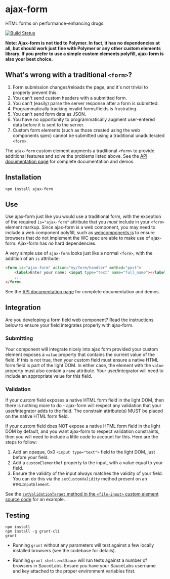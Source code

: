 ajax-form
=========

HTML forms on performance-enhancing drugs.

[![Build Status](https://travis-ci.org/rnicholus/ajax-form.svg?branch=master)](https://travis-ci.org/rnicholus/ajax-form)

**Note: Ajax-form is not tied to Polymer. In fact, it has no dependencies at all, but should work just fine with Polymer or any other custom elements library. If you prefer to use a simple custom elements polyfill, ajax-form is also your best choice.**

## What's wrong with a traditional `<form>`?
1. Form submission changes/reloads the page, and it's not trivial to properly prevent this.
2. You can't send custom headers with a submitted form.
3. You can't (easily) parse the server response after a form is submitted.
4. Programmatically tracking invalid forms/fields is frustrating.
5. You can't send form data as JSON.
6. You have no opportunity to programmatically augment user-entered data before it is sent to the server.
7. Custom form elements (such as those created using the web components spec) cannot be submitted using a traditional unadulterated `<form>`.

The `ajax-form` custom element augments a traditional `<form>` to provide additional features and solve the problems listed above. See the [API documentation page](http://ajax-form.raynicholus.com) for complete documentation and demos.

## Installation

`npm install ajax-form`

## Use

Use ajax-form just like you would use a traditional form, with the exception of the required `is="ajax-form"` attribute that you _must_ include in your `<form>` element markup. Since ajax-form is a web component, you may need to include a web component polyfill, such as [webcomponents.js](http://webcomponents.org/) to ensure browsers
that do not implement the WC spec are able to make use of ajax-form. Ajax-form has *no* hard
dependencies.

A very simple use of `ajax-form` looks just like a normal `<form>`, with the addition of an `is` attribute:

```html
<form is="ajax-form" action="my/form/handler" method="post">
    <label>Enter your name: <input type="text" name="full_name"></label>
    ...
</form>
```

See the [API documentation page](http://ajax-form.raynicholus.com) for complete documentation and demos.


## Integration
Are you developing a form field web component?  Read the instructions below to ensure
your field integrates properly with ajax-form.

### Submitting
Your component will integrate nicely into ajax form provided your custom element
exposes a `value` property that contains the current value of the field.  If this
is not true, then your custom field must ensure a native HTML form field is part of
the light DOM.  In either case, the element with the `value` property must also
contain a `name` attribute.  Your user/integrator will need to include an
appropriate value for this field.

### Validation
If your custom field exposes a native HTML form field in the light DOM, then there
is nothing more to do - ajax-form will respect any validation that your user/integrator
adds to the field.  The constrain attribute(s) MUST be placed on the native HTML form
field.

If your custom field does NOT expose a native HTML form field in the light DOM by
default, and you want ajax-form to respect validation constraints, then you will
need to include a little code to account for this.  Here are the steps to follow:

1. Add an opaque, 0x0 `<input type="text">` field to the light DOM, just before your field.
2. Add a `customElementRef` property to the input, with a value equal to your field.
3. Ensure the validity of the input always matches the validity of your field.  You can
do this via the `setCustomValidity` method present on an `HTMLInputElement`.

See the [`setValidationTarget` method in the `<file-input>` custom element source code](https://github.com/rnicholus/file-input/blob/1.1.4/file-input.js#L104)
for an example.


## Testing
```
npm install
npm install -g grunt-cli
grunt
```

- Running `grunt` without any parameters will test against a few locally installed browsers (see the codebase for details).

- Running `grunt shell:wctSauce` will run tests against a number of browsers in SauceLabs.  Ensure you have your SauceLabs username and key attached to the proper environment variables first.
